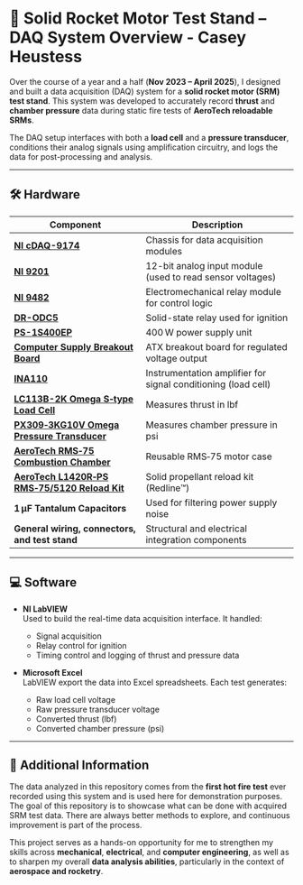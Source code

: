 # 🚀 Solid Rocket Motor Test Stand – DAQ System Overview - Casey Heustess

Over the course of a year and a half (**Nov 2023 – April 2025**), I designed and built a data acquisition (DAQ) system for a **solid rocket motor (SRM) test stand**. This system was developed to accurately record **thrust** and **chamber pressure** data during static fire tests of **AeroTech reloadable SRMs**.

The DAQ setup interfaces with both a **load cell** and a **pressure transducer**, conditions their analog signals using amplification circuitry, and logs the data for post-processing and analysis.

---

## 🛠️ Hardware

| Component | Description |
|----------|-------------|
| [**NI cDAQ-9174**](https://www.ni.com/docs/en-US/bundle/cdaq-9174-specs/page/specs.html) | Chassis for data acquisition modules |
| [**NI 9201**](https://www.ni.com/docs/en-US/bundle/ni-9201-specs/page/specs.html) | 12-bit analog input module (used to read sensor voltages) |
| [**NI 9482**](https://www.ni.com/docs/en-US/bundle/ni-9482-sbrio-9482-specs/resource/ni-9482-sbrio-9482-specs.pdf) | Electromechanical relay module for control logic |
| [**DR-ODC5**](https://www.sensata.com/sites/default/files/a/sensata-dr-series-output-modules-datasheet.pdf) | Solid-state relay used for ignition |
| [**PS-1S400EP**](https://www.computer-world.pro/t-win-ps-1s400ep-400w-p-97811.html) | 400 W power supply unit |
| [**Computer Supply Breakout Board**](https://www.amazon.com/GeeekPi-Breakout-Adapter-Terminal-Computer/dp/B08MC389FQ) | ATX breakout board for regulated voltage output |
| [**INA110**](https://www.ti.com/lit/ds/symlink/ina110.pdf) | Instrumentation amplifier for signal conditioning (load cell) |
| [**LC113B-2K Omega S‑type Load Cell**](https://mx.omega.com/pptst_eng/LC103B.html) | Measures thrust in lbf |
| [**PX309‑3KG10V Omega Pressure Transducer**](https://assets.omega.com/pdf/test-and-measurement-equipment/pressure/pressure-transducers/PX309.pdf) | Measures chamber pressure in psi |
| [**AeroTech RMS‑75 Combustion Chamber**](https://aerotech-rocketry.com/products/product_b2ff983a-e5fe-18d7-055b-b3266c6fedc6) | Reusable RMS‑75 motor case |
| [**AeroTech L1420R‑PS RMS‑75/5120 Reload Kit**](https://aerotech-rocketry.com/products/product_3872d294-577c-353f-9773-6594597dfda3) | Solid propellant reload kit (Redline™) |
| **1 µF Tantalum Capacitors** | Used for filtering power supply noise |
| **General wiring, connectors, and test stand** | Structural and electrical integration components |

---

## 💻 Software

- **NI LabVIEW**  
  Used to build the real-time data acquisition interface. It handled:
  - Signal acquisition
  - Relay control for ignition
  - Timing control and logging of thrust and pressure data

- **Microsoft Excel**  
  LabVIEW export the data into Excel spreadsheets. Each test generates:
  - Raw load cell voltage
  - Raw pressure transducer voltage
  - Converted thrust (lbf)
  - Converted chamber pressure (psi)

---

## 📘 Additional Information

The data analyzed in this repository comes from the **first hot fire test** ever recorded using this system and is used here for demonstration purposes. The goal of this repository is to showcase what can be done with acquired SRM test data. There are always better methods to explore, and continuous improvement is part of the process.

This project serves as a hands-on opportunity for me to strengthen my skills across **mechanical**, **electrical**, and **computer engineering**, as well as to sharpen my overall **data analysis abilities**, particularly in the context of **aerospace and rocketry**.

